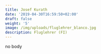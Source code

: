 ```yaml
---
title: Josef Kurath
date: '2019-04-30T16:59:50+02:00'
draft: false
weight: '5'
image: /img/uploads/fluglehrer_blanco.jpg
description: Fluglehrer (FI)
---
```

no body
